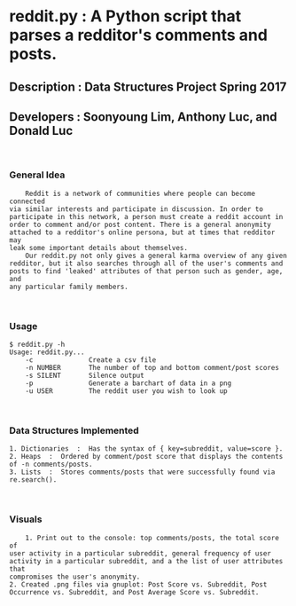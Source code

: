 # reddit.py  :  A Python script that parses a redditor's comments and posts.
## Description  :  Data Structures Project Spring 2017
## Developers   :  Soonyoung Lim, Anthony Luc, and Donald Luc
&nbsp;
&nbsp;
### General Idea
        Reddit is a network of communities where people can become connected
    via similar interests and participate in discussion. In order to
    participate in this network, a person must create a reddit account in
    order to comment and/or post content. There is a general anonymity
    attached to a redditor's online persona, but at times that redditor may
    leak some important details about themselves.
        Our reddit.py not only gives a general karma overview of any given
    redditor, but it also searches through all of the user's comments and
    posts to find 'leaked' attributes of that person such as gender, age, and
    any particular family members.
&nbsp;
&nbsp;
### Usage
```console
$ reddit.py -h
Usage: reddit.py...
    -c              Create a csv file
    -n NUMBER       The number of top and bottom comment/post scores
    -s SILENT       Silence output
    -p              Generate a barchart of data in a png
    -u USER         The reddit user you wish to look up
```
&nbsp;
&nbsp;
### Data Structures Implemented
    1. Dictionaries  :  Has the syntax of { key=subreddit, value=score }.
    2. Heaps  :  Ordered by comment/post score that displays the contents of -n comments/posts.
    3. Lists  :  Stores comments/posts that were successfully found via re.search().
&nbsp;
### Visuals
        1. Print out to the console: top comments/posts, the total score of
    user activity in a particular subreddit, general frequency of user
    activity in a particular subreddit, and a the list of user attributes that
    compromises the user's anonymity.
    2. Created .png files via gnuplot: Post Score vs. Subreddit, Post
    Occurrence vs. Subreddit, and Post Average Score vs. Subreddit.